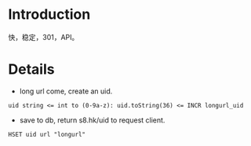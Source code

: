 # Introduction #

快，稳定，301，API。


# Details #

  * long url come, create an uid.
```
uid string <= int to (0-9a-z): uid.toString(36) <= INCR longurl_uid
```
  * save to db, return s8.hk/uid to request client.
```
HSET uid url "longurl"
```